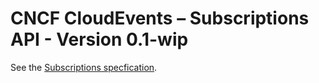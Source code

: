# CNCF CloudEvents – Subscriptions API - Version 0.1-wip

See the [Subscriptions specfication](spec.md).
